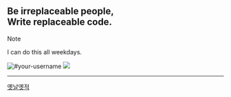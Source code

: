 ## Be irreplaceable people, <br /> Write replaceable code.

> [!NOTE]
> I can do this all weekdays.

  <img src="https://github-readme-stats.vercel.app/api/top-langs?username=VVSOGI&show_icons=true&theme=dracula&title_color=ff8000&text_color=ffffff&bg_color=6a6a6a&locale=en&layout=compact&hide_border=true" alt="#your-username" /> 
  <img src="https://github-readme-stats.vercel.app/api?username=VVSOGI&show_icons=true&theme=radical" />

---
[옛날옛적](https://vvsogi-portfolio.netlify.app)
